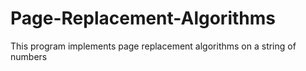 # Page-Replacement-Algorithms
This program implements page replacement algorithms on a string of numbers
